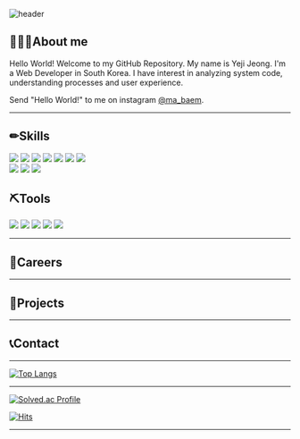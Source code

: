 <!-- 헤더 -->
![header](https://capsule-render.vercel.app/api?type=Slice&color=0:ABD4BE,100:8CAD9C&height=200&section=header&text=&fontSize=65)

<!-- 인사말 -->
<h2>💁🏻‍♀️About me</h2>

<div>
   Hello World!   
   Welcome to my GitHub Repository.   
   My name is Yeji Jeong. I'm a Web Developer in South Korea.   
   I have interest in analyzing system code, understanding processes and user experience.      
      
   Send "Hello World!" to me on instagram <a href="https://www.instagram.com/ma_baem/" target="_blank">@ma_baem</a>.
</div>

* * *
   
<!-- 뱃지 -->
<h2>✏Skills</h2>
   
<div>
  <!-- JAVA -->
  <a href="" target="_blank"><img src="https://img.shields.io/badge/Java-007396?style=for-the-badge&logo=OpenJDK&logoColor=white"/></a>
  <!-- Spring -->
  <a href="" target="_blank"><img src="https://img.shields.io/badge/Spring-6DB33F?style=for-the-badge&logo=Spring&logoColor=white"/></a>
  <!-- JavaScript -->
  <a href="" target="_blank"><img src="https://img.shields.io/badge/JavaScript-F7DF1E?style=for-the-badge&logo=JavaScript&logoColor=white"/></a>
  <!-- HTML5 -->
  <a href="" target="_blank"><img src="https://img.shields.io/badge/HTML5-E34F26?style=for-the-badge&logo=HTML5&logoColor=white"/></a>
  <!-- CSS3 -->
  <a href="" target="_blank"><img src="https://img.shields.io/badge/CSS3-1572B6?style=for-the-badge&logo=CSS3&logoColor=white"/></a>
  <!-- JSON -->
  <a href="" target="_blank"><img src="https://img.shields.io/badge/JSON-000000?style=for-the-badge&logo=JSON&logoColor=white"/></a>
  <!-- JQuery -->
  <a href="" target="_blank"><img src="https://img.shields.io/badge/JQuery-0769AD?style=for-the-badge&logo=JQuery&logoColor=white"/></a>
</div>
   
<div>
  <!-- Oracle -->
  <a href="" target="_blank"><img src="https://img.shields.io/badge/Oracle-F80000?style=for-the-badge&logo=Oracle&logoColor=white"/></a>
  <!-- MariaDB -->
  <a href="" target="_blank"><img src="https://img.shields.io/badge/MariaDB-003545?style=for-the-badge&logo=MariaDB&logoColor=white"/></a>
  <!-- PostgreSQL -->
  <a href="" target="_blank"><img src="https://img.shields.io/badge/PostgreSQL-4169E1?style=for-the-badge&logo=PostgreSQL&logoColor=white"/></a>
</div>
   

<h2>⛏Tools</h2>
   
<div>
  <!-- Eclipse IDE -->
  <a href="" target="_blank"><img src="https://img.shields.io/badge/Eclipse IDE-2C2255?style=for-the-badge&logo=Eclipse IDE&logoColor=white"/></a>
  <!-- Apache Tomcat -->
  <a href="" target="_blank"><img src="https://img.shields.io/badge/Apache Tomcat-F8DC75?style=for-the-badge&logo=Apache Tomcat&logoColor=white"/></a> 
  <!-- GitHub -->
  <a href="" target="_blank"><img src="https://img.shields.io/badge/GitHub-181717?style=for-the-badge&logo=GitHub&logoColor=white"/></a>
  <!-- Subversion -->
  <a href="" target="_blank"><img src="https://img.shields.io/badge/Subversion-809CC9?style=for-the-badge&logo=Subversion&logoColor=white"/></a>
  <!-- Bootstrap -->
  <a href="" target="_blank"><img src="https://img.shields.io/badge/Bootstrap-7952B3?style=for-the-badge&logo=Bootstrap&logoColor=white"/></a>
</div>
   
* * *

<!-- 경력 -->
<h2>💼Careers</h2>

* * *

<!-- 프로젝트 -->
<h2>📝Projects</h2>

* * *

<!-- 연락처 -->
<h2>📞Contact</h2>

* * *

<!-- GitHub 사용 언어 -->
[![Top Langs](https://github-readme-stats.vercel.app/api/top-langs/?username=mabaem)](https://github.com/mabaem/github-readme-stats)

* * *

<!-- 백준티어 -->
[![Solved.ac Profile](http://mazassumnida.wtf/api/v2/generate_badge?boj=jyeji75)](https://solved.ac/jyeji75/)

<!-- 방문수 -->
[![Hits](https://hits.seeyoufarm.com/api/count/incr/badge.svg?url=https%3A%2F%2Fgithub.com%2Fmabaem&count_bg=%2379C83D&title_bg=%23555555&icon=&icon_color=%23E7E7E7&title=hits&edge_flat=false)](https://hits.seeyoufarm.com)
 
 ***
